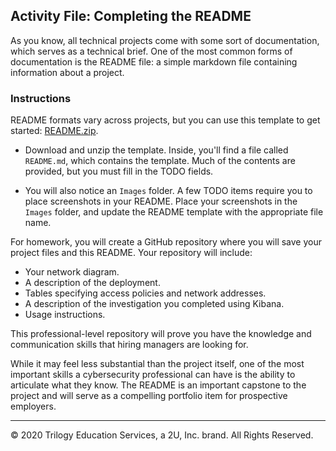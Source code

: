 ## Activity File: Completing the README

As you know, all technical projects come with some sort of documentation, which serves as a technical brief. One of the most common forms of documentation is the README file: a simple markdown file containing information about a project. 

### Instructions

README formats vary across projects, but you can use this template to get started: [README.zip](../Resources/README.zip).

- Download and unzip the template. Inside, you'll find a file called `README.md`, which contains the template. Much of the contents are provided, but you must fill in the TODO fields.

- You will also notice an `Images` folder. A few TODO items require you to place screenshots in your README. Place your screenshots in the `Images` folder, and update the README template with the appropriate file name.  

For homework, you will create a GitHub repository where you will save your project files and this README. Your repository will include:
- Your network diagram.
- A description of the deployment.
- Tables specifying access policies and network addresses.
- A description of the investigation you completed using Kibana. 
- Usage instructions.

This professional-level repository will prove you have the knowledge and communication skills that hiring managers are looking for.

While it may feel less substantial than the project itself, one of the most important skills a cybersecurity professional can have is the ability to articulate what they know. The README is an important capstone to the project and will serve as a compelling portfolio item for prospective employers.

---

© 2020 Trilogy Education Services, a 2U, Inc. brand. All Rights Reserved.
